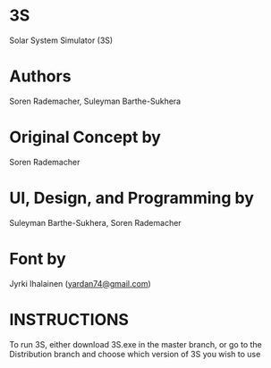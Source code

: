 # 3S
Solar System Simulator (3S)
# Authors
Soren Rademacher, Suleyman Barthe-Sukhera
# Original Concept by
Soren Rademacher
# UI, Design, and Programming by
Suleyman Barthe-Sukhera, Soren Rademacher
# Font by
Jyrki Ihalainen (yardan74@gmail.com)

# INSTRUCTIONS
To run 3S, either download 3S.exe in the master branch, or go to the Distribution branch and choose which version of 3S you wish to use